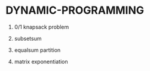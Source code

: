 # DYNAMIC-PROGRAMMING

1) 0/1 knapsack problem

2) subsetsum

3) equalsum partition

4) matrix exponentiation
